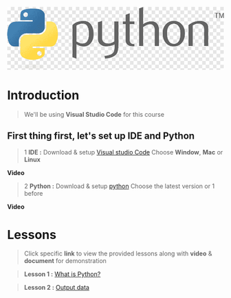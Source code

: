 ![python-logo.png](docs/image_readme/python-logo.png)

# Introduction

> We'll be using **Visual Studio Code** for this course

## First thing first, let's set up **IDE** and **Python**
> 1 **IDE :** Download & setup [Visual studio Code](https://code.visualstudio.com/Download) Choose **Window**, **Mac** or **Linux**

**Video**

> 2 **Python :** Download & setup [python](https://www.python.org/downloads/) Choose the latest version or 1 before

**Video**

# Lessons

> Click specific **link** to view the provided lessons along with **video** & **document** for demonstration

> **Lesson 1 :** [What is Python?](Lessons/lesson_1.py)

> **Lesson 2 :** [Output data](Lessons/lesson_2.py)
